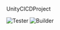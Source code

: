 UnityCICDProject

![Tester](https://img.shields.io/github/workflow/status/L1247/UnityCICDProject/Build?style=plastic)
![Builder](https://img.shields.io/github/workflow/status/L1247/UnityCICDProject/Build?style=plastic)
